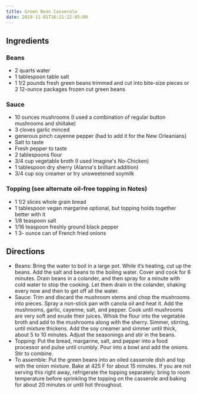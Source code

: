 ```yaml
---
title: Green Bean Casserole
date: 2019-11-01T16:21:22-05:00
---
```


## Ingredients

### Beans
- 2 quarts water
- 1 tablespoon table salt
- 1 1/2 pounds fresh green beans trimmed and cut into bite-size pieces or 2 12-ounce packages frozen cut green beans

###  Sauce
- 10 ounces mushrooms (I used a combination of regular button mushrooms and shiitake)
- 3 cloves garlic minced
- generous pinch cayenne pepper (had to add it for the New Orleanians)
- Salt to taste
- Fresh pepper to taste
- 2 tablespoons flour
- 3/4 cup vegetable broth (I used Imagine's No-Chicken)
- 1 tablespoon dry sherry (Alanna's brilliant addition)
- 3/4 cup soy creamer or try unsweetened soymilk

### Topping (see alternate oil-free topping in Notes)
- 1 1/2 slices whole grain bread
- 1 tablespoon vegan margarine optional, but topping holds together better with it
- 1/8 teaspoon salt
- 1/16 teaspoon freshly ground black pepper
- 1 3- ounce can of French fried onions

## Directions
- Beans: Bring the water to boil in a large pot. While it’s heating, cut up the beans. Add the salt and beans to the boiling water. Cover and cook for 6 minutes. Drain beans in a colander, and then spray for a minute with cold water to stop the cooking. Let them drain in the colander, shaking every now and then to get off all the water.
- Sauce: Trim and discard the mushroom stems and chop the mushrooms into pieces. Spray a non-stick pan with canola oil and heat it. Add the mushrooms, garlic, cayenne, salt, and pepper. Cook until mushrooms are very soft and exude their juices. Whisk the flour into the vegetable broth and add to the mushrooms along with the sherry. Simmer, stirring, until mixture thickens. Add the soy creamer and simmer until thick, about 5 to 10 minutes. Adjust the seasonings and stir in the beans.
- Topping: Put the bread, margarine, salt, and pepper into a food processor and pulse until crumbly. Pour into a bowl and add the onions. Stir to combine.
- To assemble: Put the green beans into an oiled casserole dish and top with the onion mixture. Bake at 425 F for about 15 minutes. If you are not serving this right away, refrigerate the topping separately; bring to room temperature before sprinkling the topping on the casserole and baking for about 20 minutes or until hot throughout.
